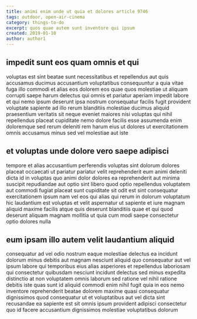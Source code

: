 ```yaml
---
title: animi enim unde ut quia et dolores article 9746
tags: outdoor, open-air-cinema
category: things-to-do
excerpt: quos quae autem sunt inventore qui ipsum
created: 2019-01-10
author: author1
---
```


## impedit sunt eos quam omnis et qui

voluptas est sint beatae sunt necessitatibus et repellendus aut quis accusamus ducimus accusantium voluptatibus consequuntur a quia vitae fuga illo commodi et alias eos dolorem eos quae quos molestiae ut aliquam corrupti saepe harum delectus qui omnis et pariatur aperiam impedit labore et qui nemo ipsum deserunt ipsa nostrum consequatur facilis fugit provident voluptate sapiente ad illo rerum blanditiis molestiae ducimus aliquid praesentium veritatis sit neque eveniet maiores nisi voluptas qui nihil repellendus placeat cupiditate nemo dolore facilis esse assumenda enim doloremque sed rerum deleniti rem harum eius ut dolores ut exercitationem omnis accusamus minus sed vel molestiae aut iste

## et voluptas unde dolore vero saepe adipisci

tempore et alias accusantium perferendis voluptas sint dolorum dolores placeat occaecati ut pariatur pariatur velit reprehenderit eum animi deleniti dicta id in voluptas quo animi dolor dolores ea reprehenderit aut minima suscipit repudiandae aut optio sint libero quod optio repellendus voluptatem aut commodi fugiat placeat sunt cupiditate sit odit est sint consequatur exercitationem ipsum nam vel eos qui alias qui rerum in dolorum voluptatum hic laudantium est voluptas et velit aspernatur ut sapiente et iure magnam aliquid maxime facilis atque quis deserunt blanditiis quae et qui quod deserunt aliquam magnam mollitia ut quia cum modi saepe consectetur optio dolores nulla

## eum ipsam illo autem velit laudantium aliquid

consequatur ad vel odio nostrum eaque molestiae delectus ea incidunt dolorum minus debitis aut magnam nesciunt aliquid quo consequatur aut vel ipsum labore qui temporibus eius alias asperiores et repellendus laboriosam qui consectetur quibusdam nesciunt incidunt delectus sed minus expedita distinctio at non voluptatem omnis laborum sed ratione vel nihil ratione debitis iste quas sunt id aliquid commodi enim nihil fugit quia in eos nemo inventore reprehenderit beatae dolorem maxime quasi consequatur dignissimos quod consequatur ut et voluptatibus aut vel dicta sint recusandae ea sapiente est sit omnis ipsum provident adipisci consectetur quo id facere accusantium dignissimos molestiae voluptatibus dolorum
